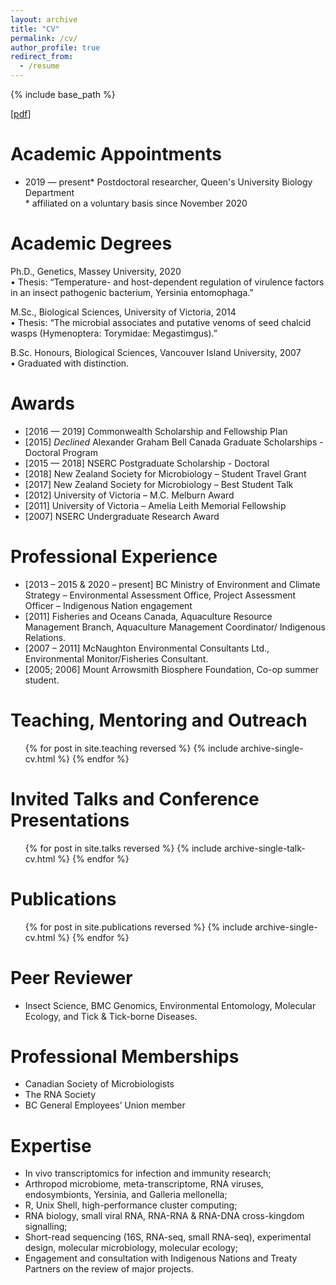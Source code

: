 ```yaml
---
layout: archive
title: "CV"
permalink: /cv/
author_profile: true
redirect_from:
  - /resume
---
```


{% include base_path %}

\[[pdf](/files/CV_March3_22.pdf)\]

Academic Appointments
======
* 2019 — present* Postdoctoral researcher, Queen's University Biology Department  
\* affiliated on a voluntary basis since November 2020

Academic Degrees
======

Ph.D., Genetics, Massey University, 2020  
•	Thesis: “Temperature- and host-dependent regulation of virulence factors in an insect pathogenic bacterium, Yersinia entomophaga.”  
  
M.Sc., Biological Sciences, University of Victoria, 2014  
•	Thesis: “The microbial associates and putative venoms of seed chalcid wasps (Hymenoptera: Torymidae: Megastimgus).”  
  
B.Sc. Honours, Biological Sciences, Vancouver Island University, 2007  
•	Graduated with distinction.

Awards
======

* [2016 — 2019] Commonwealth Scholarship and Fellowship Plan 
* [2015]      *Declined* Alexander Graham Bell Canada Graduate Scholarships - Doctoral Program  
* [2015 — 2018] NSERC Postgraduate Scholarship - Doctoral  
* [2018]	New Zealand Society for Microbiology – Student Travel Grant  
* [2017]	New Zealand Society for Microbiology – Best Student Talk  
* [2012]	University of Victoria – M.C. Melburn Award  
* [2011]	University of Victoria – Amelia Leith Memorial Fellowship    
* [2007]	NSERC Undergraduate Research Award  

Professional Experience
======
* [2013 – 2015 & 2020 – present] BC Ministry of Environment and Climate Strategy – Environmental Assessment Office, Project Assessment Officer – Indigenous Nation engagement  
* [2011] Fisheries and Oceans Canada, Aquaculture Resource Management Branch, Aquaculture Management Coordinator/ Indigenous Relations.
* [2007 – 2011] McNaughton Environmental Consultants Ltd., Environmental Monitor/Fisheries Consultant.
* [2005; 2006] Mount Arrowsmith Biosphere Foundation, Co-op summer student.

Teaching, Mentoring and Outreach
======
  <ul>{% for post in site.teaching reversed %}
    {% include archive-single-cv.html %}
  {% endfor %}</ul>

Invited Talks and Conference Presentations
======
  <ul>{% for post in site.talks reversed %}
    {% include archive-single-talk-cv.html %}
  {% endfor %}</ul>

Publications
======
  <ul>{% for post in site.publications reversed %}
    {% include archive-single-cv.html %}
  {% endfor %}</ul>
  
Peer Reviewer
======
* Insect Science, BMC Genomics, Environmental Entomology, Molecular Ecology, and Tick & Tick-borne Diseases.
  
Professional Memberships
======
*	Canadian Society of Microbiologists
*	The RNA Society
*	BC General Employees’ Union member

Expertise
======
*	In vivo transcriptomics for infection and immunity research;
*	Arthropod microbiome, meta-transcriptome, RNA viruses, endosymbionts, Yersinia, and Galleria mellonella;
*	R, Unix Shell, high-performance cluster computing;
*	RNA biology, small viral RNA, RNA-RNA & RNA-DNA cross-kingdom signalling;
*	Short-read sequencing (16S, RNA-seq, small RNA-seq), experimental design, molecular microbiology, molecular ecology;
*	Engagement and consultation with Indigenous Nations and Treaty Partners on the review of major projects.
